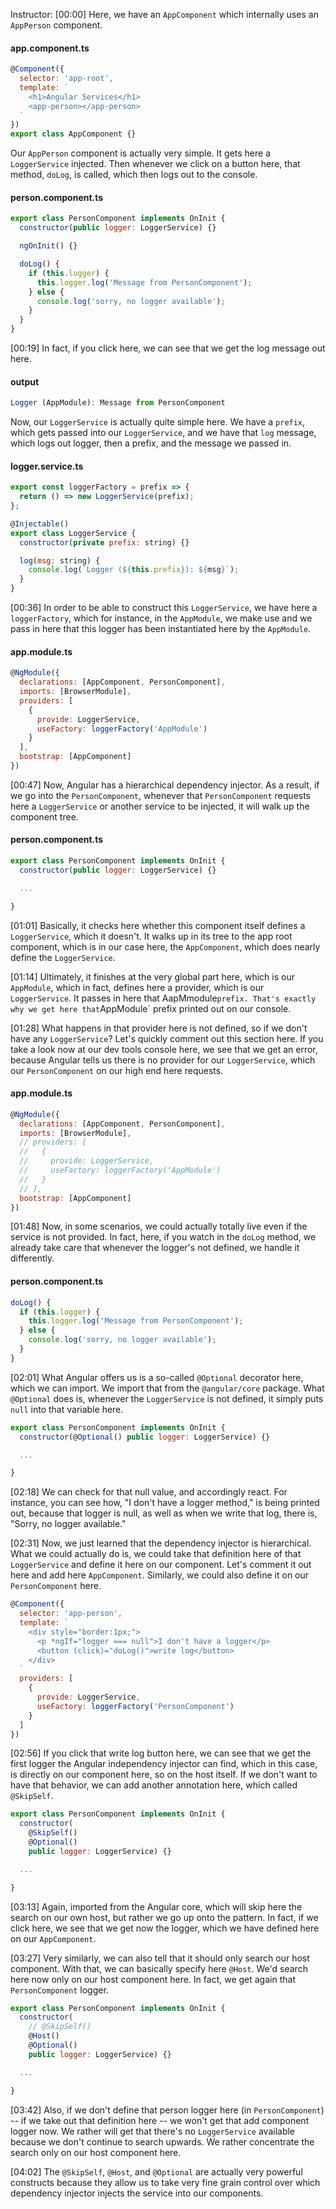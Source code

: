 Instructor: [00:00] Here, we have an `AppComponent` which internally uses an `AppPerson` component. 

#### app.component.ts
``` javascript
@Component({
  selector: 'app-root',
  template: `
    <h1>Angular Services</h1>
    <app-person></app-person>
  `
})
export class AppComponent {}
```

Our `AppPerson` component is actually very simple. It gets here a `LoggerService` injected. Then whenever we click on a button here, that method, `doLog`, is called, which then logs out to the console.

#### person.component.ts
```javascript
export class PersonComponent implements OnInit {
  constructor(public logger: LoggerService) {}

  ngOnInit() {}

  doLog() {
    if (this.logger) {
      this.logger.log('Message from PersonComponent');
    } else {
      console.log('sorry, no logger available');
    }
  }
}
```

[00:19] In fact, if you click here, we can see that we get the log message out here. 

#### output
```javascript
Logger (AppModule): Message from PersonComponent
```

Now, our `LoggerService` is actually quite simple here. We have a `prefix`, which gets passed into our `LoggerService`, and we have that `log` message, which logs out logger, then a prefix, and the message we passed in.

#### logger.service.ts
```javascript
export const loggerFactory = prefix => {
  return () => new LoggerService(prefix);
};

@Injectable()
export class LoggerService {
  constructor(private prefix: string) {}

  log(msg: string) {
    console.log(`Logger (${this.prefix}): ${msg}`);
  }
}
```

[00:36] In order to be able to construct this `LoggerService`, we have here a `loggerFactory`, which for instance, in the `AppModule`, we make use and we pass in here that this logger has been instantiated here by the `AppModule`.

#### app.module.ts
```javascript
@NgModule({
  declarations: [AppComponent, PersonComponent],
  imports: [BrowserModule],
  providers: [
    {
      provide: LoggerService,
      useFactory: loggerFactory('AppModule')
    }
  ],
  bootstrap: [AppComponent]
})
```

[00:47] Now, Angular has a hierarchical dependency injector. As a result, if we go into the `PersonComponent`, whenever that `PersonComponent` requests here a `LoggerService` or another service to be injected, it will walk up the component tree.

#### person.component.ts
```javascript
export class PersonComponent implements OnInit {
  constructor(public logger: LoggerService) {}

  ...

}
```

[01:01] Basically, it checks here whether this component itself defines a `LoggerService`, which it doesn't. It walks up in its tree to the app root component, which is in our case here, the `AppComponent`, which does nearly define the `LoggerService`.

[01:14] Ultimately, it finishes at the very global part here, which is our `AppModule`, which in fact, defines here a provider, which is our `LoggerService`. It passes in here that AapMmodule` prefix. That's exactly why we get here that `AppModule` prefix printed out on our console.

[01:28] What happens in that provider here is not defined, so if we don't have any `LoggerService`? Let's quickly comment out this section here. If you take a look now at our dev tools console here, we see that we get an error, because Angular tells us there is no provider for our `LoggerService`, which our `PersonComponent` on our high end here requests.

#### app.module.ts
```javascript
@NgModule({
  declarations: [AppComponent, PersonComponent],
  imports: [BrowserModule],
  // providers: [
  //   {
  //     provide: LoggerService,
  //     useFactory: loggerFactory('AppModule')
  //   }
  // ],
  bootstrap: [AppComponent]
})
```

[01:48] Now, in some scenarios, we could actually totally live even if the service is not provided. In fact, here, if you watch in the `doLog` method, we already take care that whenever the logger's not defined, we handle it differently.

#### person.component.ts
```javascript
doLog() {
  if (this.logger) {
    this.logger.log('Message from PersonComponent');
  } else {
    console.log('sorry, no logger available');
  }
}
```
[02:01] What Angular offers us is a so-called `@Optional` decorator here, which we can import. We import that from the `@angular/core` package. What `@Optional` does is, whenever the `LoggerService` is not defined, it simply puts `null` into that variable here.

```javascript
export class PersonComponent implements OnInit {
  constructor(@Optional() public logger: LoggerService) {}

  ...

}
```

[02:18] We can check for that null value, and accordingly react. For instance, you can see how, "I don't have a logger method," is being printed out, because that logger is null, as well as when we write that log, there is, "Sorry, no logger available."

[02:31] Now, we just learned that the dependency injector is hierarchical. What we could actually do is, we could take that definition here of that `LoggerService` and define it here on our component. Let's comment it out here and add here `AppComponent`. Similarly, we could also define it on our `PersonComponent` here.

```javascript
@Component({
  selector: 'app-person',
  template: `
    <div style="border:1px;">
      <p *ngIf="logger === null">I don't have a logger</p>
      <button (click)="doLog()">write log</button>
    </div>
  `
  providers: [
    {
      provide: LoggerService,
      useFactory: loggerFactory('PersonComponent')
    }
  ]
})
```

[02:56] If you click that write log button here, we can see that we get the first logger the Angular independency injector can find, which in this case, is directly on our component here, so on the host itself. If we don't want to have that behavior, we can add another annotation here, which called `@SkipSelf`.

```javascript
export class PersonComponent implements OnInit {
  constructor(
    @SkipSelf()
    @Optional() 
    public logger: LoggerService) {}

  ...

}
```

[03:13] Again, imported from the Angular core, which will skip here the search on our own host, but rather we go up onto the pattern. In fact, if we click here, we see that we get now the logger, which we have defined here on our `AppComponent`.

[03:27] Very similarly, we can also tell that it should only search our host component. With that, we can basically specify here `@Host`. We'd search here now only on our host component here. In fact, we get again that `PersonComponent` logger.

```javascript
export class PersonComponent implements OnInit {
  constructor(
    // @SkipSelf()
    @Host()
    @Optional() 
    public logger: LoggerService) {}

  ...

}
```

[03:42] Also, if we don't define that person logger here (in `PersonComponent`) -- if we take out that definition here -- we won't get that add component logger now. We rather will get that there's no `LoggerService` available because we don't continue to search upwards. We rather concentrate the search only on our host component here.

[04:02] The `@SkipSelf`, `@Host`, and `@Optional` are actually very powerful constructs because they allow us to take very fine grain control over which dependency injector injects the service into our components.